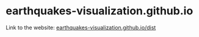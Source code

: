 # earthquakes-visualization.github.io

Link to the website: [earthquakes-visualization.github.io/dist](https://earthquakes-visualization.github.io/dist/)